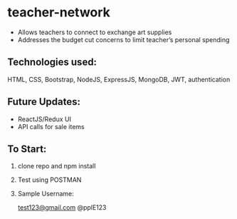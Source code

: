 # teacher-network

- Allows teachers to connect to exchange art supplies 
- Addresses the budget cut concerns to limit teacher’s personal spending

## Technologies used:

HTML, CSS, Bootstrap, NodeJS, ExpressJS, MongoDB, JWT, authentication

## Future Updates:

- ReactJS/Redux UI
- API calls for sale items

## To Start:

1. clone repo and npm install
2. Test using POSTMAN
3. Sample Username:

   test123@gmail.com 
   @pplE123
